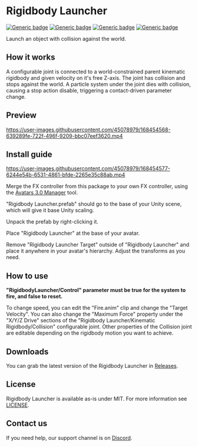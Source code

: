 # Rigidbody Launcher
  
[![Generic badge](https://img.shields.io/badge/Unity-2019.4.31f1-informational.svg)](https://unity3d.com/unity/whats-new/2019.4.31)
[![Generic badge](https://img.shields.io/badge/SDK-AvatarSDK3-informational.svg)](https://vrchat.com/home/download)
[![Generic badge](https://img.shields.io/badge/License-MIT-informational.svg)](https://github.com/VRLabs/Rigidbody-Launcher/blob/main/LICENSE)
[![Generic badge](https://img.shields.io/github/downloads/VRLabs/Rigidbody-Launcher/total?label=Downloads)](https://github.com/VRLabs/Rigidbody-Launcher/releases/latest)

Launch an object with collision against the world.

## How it works

A configurable joint is connected to a world-constrained parent kinematic rigidbody and given velocity on it's free Z-axis. The joint has collision and stops against the world. A particle system under the joint dies with collision, causing a stop action disable, triggering a contact-driven parameter change.

## Preview

https://user-images.githubusercontent.com/45078979/168454568-639289fe-722f-496f-9209-bbc07eef3620.mp4

## Install guide

https://user-images.githubusercontent.com/45078979/168454577-6244e54b-6531-4861-bfde-2265e35c88ab.mp4

Merge the FX controller from this package to your own FX controller, using the [Avatars 3.0 Manager](https://github.com/VRLabs/Avatars-3.0-Manager) tool.
 
"Rigidbody Launcher.prefab" should go to the base of your Unity scene, which will give it base Unity scaling.

Unpack the prefab by right-clicking it.

Place "Rigidbody Launcher" at the base of your avatar.

Remove "Rigidbody Launcher Target" outside of "Rigidbody Launcher" and place it anywhere in your avatar's hierarchy. Adjust the transforms as you need.

## How to use

**"RigidbodyLauncher/Control" parameter must be true for the system to fire, and false to reset.**

To change speed, you can edit the "Fire.anim" clip and change the "Target Velocity". You can also change the "Maximum Force" property under the "X/Y/Z Drive" sections of the "Rigidbody Launcher/Kinematic Rigidbody/Collision" configurable joint. Other properties of the Collision joint are editable depending on the rigidbody motion you want to achieve.

## Downloads

You can grab the latest version of the Rigidbody Launcher in [Releases](https://github.com/VRLabs/Rigidbody-Launcher/releases/latest).

## License

Rigidbody Launcher is available as-is under MIT. For more information see [LICENSE](https://github.com/VRLabs/Rigidbody-Launcher/blob/main/LICENSE).

## Contact us

If you need help, our support channel is on [Discord](https://discord.vrlabs.dev).

